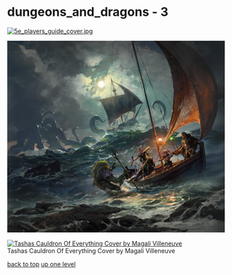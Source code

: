 # dungeons_and_dragons - 3
[![5e_players_guide_cover.jpg](https://raw.githubusercontent.com/buckmanc/wallpapers/main/desktop/dungeons_and_dragons/5e_players_guide_cover.jpg "5e_players_guide_cover.jpg")](https://raw.githubusercontent.com/buckmanc/wallpapers/main/desktop/dungeons_and_dragons/5e_players_guide_cover.jpg)

[![ghosts_of_saltmarsh_cover.jpg](https://raw.githubusercontent.com/buckmanc/wallpapers/main/desktop/dungeons_and_dragons/ghosts_of_saltmarsh_cover.jpg "ghosts_of_saltmarsh_cover.jpg")](https://raw.githubusercontent.com/buckmanc/wallpapers/main/desktop/dungeons_and_dragons/ghosts_of_saltmarsh_cover.jpg)

[![Tashas Cauldron Of Everything Cover by Magali Villeneuve](https://raw.githubusercontent.com/buckmanc/wallpapers/main/desktop/dungeons_and_dragons/tashas_cauldron_of_everything_cover_by_magali_villeneuve.png "Tashas Cauldron Of Everything Cover by Magali Villeneuve")](https://raw.githubusercontent.com/buckmanc/wallpapers/main/desktop/dungeons_and_dragons/tashas_cauldron_of_everything_cover_by_magali_villeneuve.png)\
Tashas Cauldron Of Everything Cover by Magali Villeneuve



[back to top](#)
[up one level](/desktop/README.MD)
